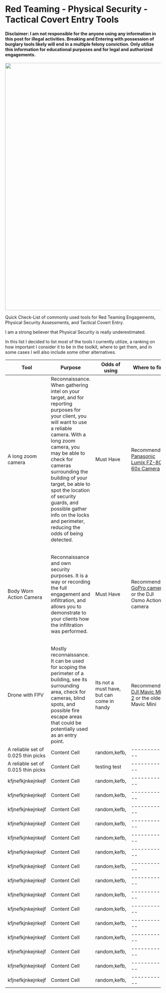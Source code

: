 #       Red Teaming - Physical Security - Tactical Covert Entry Tools

#### Disclaimer: I am not responsible for the anyone using any information in this post for illegal activities. Breaking and Entering with possession of burglary tools likely will end in a multiple felony conviction. Only utilize this information for educational purposes and for legal and authorized engagements.

<p align="center">
<img src="https://user-images.githubusercontent.com/43127781/167242259-5fceb1dc-1eb9-47bc-a604-e25a2910117e.jpg" width="800">
</p>

Quick Check-List of commonly used tools for Red Teaming Engagements, Physical Security Assessments, and Tactical Covert Entry.

I am a strong believer that Physical Security is really underestimated.

In this list I decided to list most of the tools I currently utilize, a ranking on how important I consider it to be in the toolkit, where to get them, and in some cases I will also include some other alternatives.


Tool         | Purpose       | Odds of using| Where to find | Alternative |
------------ | ------------- | ------------ | ------------- | ------------ |
A long zoom camera | Reconnaissance. When gathering intel on your target, and for reporting purposes for your client, you will want to use a reliable camera. With a long zoom camera, you may be able to check for cameras surrounding the building of your target, be able to spot the location of security guards, and possible gather info on the locks and perimeter, reducing the odds of being detected. | Must Have | Recommended: [Panasonic Lumix FZ-80 60x Camera](https://www.amazon.com/PANASONIC-Megapixel-20-1200mm-Stabilization-DC-FZ80K/dp/B01MS16V42) | There are other multiple alternative cameras in the market. One with a decent zoom, ideally over 30x Optical Zoom should work just fine.
Body Worn Action Camera | Reconnaissance and own security purposes. It is a way or recording the full engagement and infiltration, and allows you to demonstrate to your clients how the infiltration was performed. | Must Have | Recommended: [GoPro cameras](https://gopro.com/en/us/) or the DJI Osmo Action camera | Alternatives: There are other cheaper alternative action cameras that can be used, however the videos may not have the highest quality or best image stabilization.
Drone with FPV | Mostly reconnaissance. It can be used for scoping the perimeter of a building, see its surrounding area, check for cameras, blind spots, and possible fire escape areas that could be potentially used as an entry point. | Its not a must have, but can come in handy | Recommended: [DJI Mavic Mini 2](https://store.dji.com/product/mini-2) or the older Mavic Mini | N/A |
A reliable set of 0.025 thin picks | Content Cell  | random,kefb, | ------------- | Content Cell |
A reliable set of 0.015 thin picks | Content Cell  | testing test | -------------
kfjnefkjnkejnkejf | Content Cell  | random,kefb, | ------------- | Content Cell |
kfjnefkjnkejnkejf | Content Cell  | random,kefb, | ------------- | Content Cell |
kfjnefkjnkejnkejf | Content Cell  | random,kefb, | ------------- | Content Cell |
kfjnefkjnkejnkejf | Content Cell  | random,kefb, | ------------- | Content Cell |
kfjnefkjnkejnkejf | Content Cell  | random,kefb, | ------------- | Content Cell |
kfjnefkjnkejnkejf | Content Cell  | random,kefb, | ------------- | Content Cell |
kfjnefkjnkejnkejf | Content Cell  | random,kefb, | ------------- | Content Cell |
kfjnefkjnkejnkejf | Content Cell  | random,kefb, | ------------- | Content Cell |
kfjnefkjnkejnkejf | Content Cell  | random,kefb, | ------------- | Content Cell |
kfjnefkjnkejnkejf | Content Cell  | random,kefb, | ------------- | Content Cell |
kfjnefkjnkejnkejf | Content Cell  | random,kefb, | ------------- | Content Cell |
kfjnefkjnkejnkejf | Content Cell  | random,kefb, | ------------- | Content Cell |
kfjnefkjnkejnkejf | Content Cell  | random,kefb, | ------------- | Content Cell |
kfjnefkjnkejnkejf | Content Cell  | random,kefb, | ------------- | Content Cell |
kfjnefkjnkejnkejf | Content Cell  | random,kefb, | ------------- | Content Cell |

